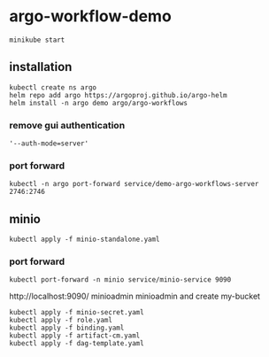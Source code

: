 # argo-workflow-demo

```
minikube start
```

## installation

```
kubectl create ns argo
helm repo add argo https://argoproj.github.io/argo-helm
helm install -n argo demo argo/argo-workflows
```
### remove gui authentication
```
'--auth-mode=server'
```

### port forward
```
kubectl -n argo port-forward service/demo-argo-workflows-server 2746:2746
```


## minio
```
kubectl apply -f minio-standalone.yaml
```
### port forward
```
kubectl port-forward -n minio service/minio-service 9090
```
http://localhost:9090/
minioadmin minioadmin
and create my-bucket

```
kubectl apply -f minio-secret.yaml
kubectl apply -f role.yaml
kubectl apply -f binding.yaml
kubectl apply -f artifact-cm.yaml
kubectl apply -f dag-template.yaml
```
